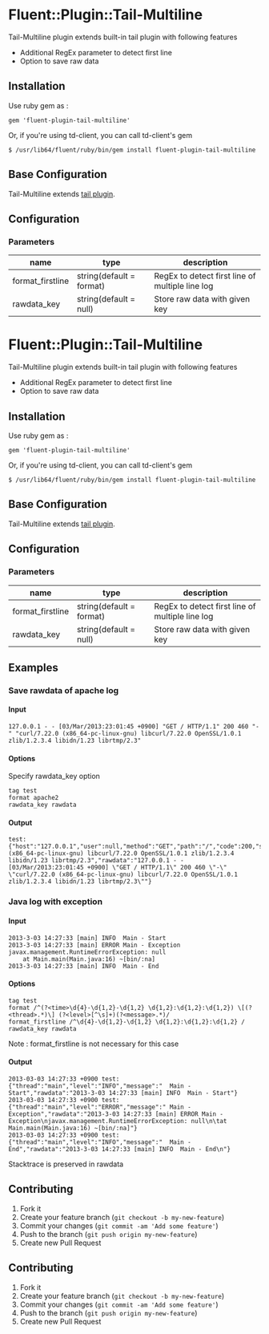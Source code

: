 # Fluent::Plugin::Tail-Multiline

Tail-Multiline plugin extends built-in tail plugin with following features
+ Additional RegEx parameter to detect first line
+ Option to save raw data

## Installation

Use ruby gem as :

    gem 'fluent-plugin-tail-multiline'

Or, if you're using td-client, you can call td-client's gem

    $ /usr/lib64/fluent/ruby/bin/gem install fluent-plugin-tail-multiline

## Base Configuration
Tail-Multiline extends [tail plugin](http://docs.fluentd.org/categories/in_tail).

## Configuration
### Parameters
 name                 | type                            | description
----------------------|---------------------------------|---------------------------
format_firstline      | string(default = format)        | RegEx to detect first line of multiple line log
rawdata_key           | string(default = null)          | Store raw data with given key

# Fluent::Plugin::Tail-Multiline

Tail-Multiline plugin extends built-in tail plugin with following features
+ Additional RegEx parameter to detect first line
+ Option to save raw data

## Installation

Use ruby gem as :

    gem 'fluent-plugin-tail-multiline'

Or, if you're using td-client, you can call td-client's gem

    $ /usr/lib64/fluent/ruby/bin/gem install fluent-plugin-tail-multiline

## Base Configuration
Tail-Multiline extends [tail plugin](http://docs.fluentd.org/categories/in_tail).

## Configuration
### Parameters
 name                 | type                            | description
----------------------|---------------------------------|---------------------------
format_firstline      | string(default = format)        | RegEx to detect first line of multiple line log
rawdata_key           | string(default = null)          | Store raw data with given key


## Examples
### Save rawdata of apache log
#### Input
```
127.0.0.1 - - [03/Mar/2013:23:01:45 +0900] "GET / HTTP/1.1" 200 460 "-" "curl/7.22.0 (x86_64-pc-linux-gnu) libcurl/7.22.0 OpenSSL/1.0.1 zlib/1.2.3.4 libidn/1.23 librtmp/2.3"
```
#### Options
Specify rawdata_key option
```
tag test
format apache2
rawdata_key rawdata
```
#### Output
```
test: {"host":"127.0.0.1","user":null,"method":"GET","path":"/","code":200,"size":460,"referer":null,"agent":"curl/7.22.0 (x86_64-pc-linux-gnu) libcurl/7.22.0 OpenSSL/1.0.1 zlib/1.2.3.4 libidn/1.23 librtmp/2.3","rawdata":"127.0.0.1 - - [03/Mar/2013:23:01:45 +0900] \"GET / HTTP/1.1\" 200 460 \"-\" \"curl/7.22.0 (x86_64-pc-linux-gnu) libcurl/7.22.0 OpenSSL/1.0.1 zlib/1.2.3.4 libidn/1.23 librtmp/2.3\""}
```

### Java log with exception
#### Input
```
2013-3-03 14:27:33 [main] INFO  Main - Start
2013-3-03 14:27:33 [main] ERROR Main - Exception
javax.management.RuntimeErrorException: null
    at Main.main(Main.java:16) ~[bin/:na]
2013-3-03 14:27:33 [main] INFO  Main - End
```
#### Options
```
tag test
format /^(?<time>\d{4}-\d{1,2}-\d{1,2} \d{1,2}:\d{1,2}:\d{1,2}) \[(?<thread>.*)\] (?<level>[^\s]+)(?<message>.*)/
format_firstline /^\d{4}-\d{1,2}-\d{1,2} \d{1,2}:\d{1,2}:\d{1,2} /
rawdata_key rawdata
```
Note : format_firstline is not necessary for this case
#### Output
```
2013-03-03 14:27:33 +0900 test: {"thread":"main","level":"INFO","message":"  Main - Start","rawdata":"2013-3-03 14:27:33 [main] INFO  Main - Start"}
2013-03-03 14:27:33 +0900 test: {"thread":"main","level":"ERROR","message":" Main - Exception","rawdata":"2013-3-03 14:27:33 [main] ERROR Main - Exception\njavax.management.RuntimeErrorException: null\n\tat Main.main(Main.java:16) ~[bin/:na]"}
2013-03-03 14:27:33 +0900 test: {"thread":"main","level":"INFO","message":"  Main - End","rawdata":"2013-3-03 14:27:33 [main] INFO  Main - End\n"}
```
Stacktrace is preserved in rawdata

## Contributing

1. Fork it
2. Create your feature branch (`git checkout -b my-new-feature`)
3. Commit your changes (`git commit -am 'Add some feature'`)
4. Push to the branch (`git push origin my-new-feature`)
5. Create new Pull Request

## Contributing

1. Fork it
2. Create your feature branch (`git checkout -b my-new-feature`)
3. Commit your changes (`git commit -am 'Add some feature'`)
4. Push to the branch (`git push origin my-new-feature`)
5. Create new Pull Request
